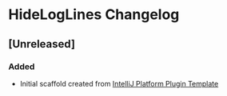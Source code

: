 <!-- Keep a Changelog guide -> https://keepachangelog.com -->

# HideLogLines Changelog

## [Unreleased]
### Added
- Initial scaffold created from [IntelliJ Platform Plugin Template](https://github.com/JetBrains/intellij-platform-plugin-template)
